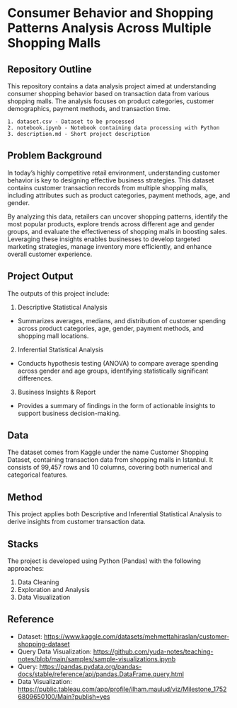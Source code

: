 # Consumer Behavior and Shopping Patterns Analysis Across Multiple Shopping Malls

## Repository Outline
This repository contains a data analysis project aimed at understanding consumer shopping behavior based on transaction data from various shopping malls. The analysis focuses on product categories, customer demographics, payment methods, and transaction time.

```
1. dataset.csv - Dataset to be processed  
2. notebook.ipynb - Notebook containing data processing with Python  
3. description.md - Short project description  
```

## Problem Background
In today’s highly competitive retail environment, understanding customer behavior is key to designing effective business strategies. This dataset contains customer transaction records from multiple shopping malls, including attributes such as product categories, payment methods, age, and gender.

By analyzing this data, retailers can uncover shopping patterns, identify the most popular products, explore trends across different age and gender groups, and evaluate the effectiveness of shopping malls in boosting sales. Leveraging these insights enables businesses to develop targeted marketing strategies, manage inventory more efficiently, and enhance overall customer experience.

## Project Output
The outputs of this project include:

1. Descriptive Statistical Analysis

- Summarizes averages, medians, and distribution of customer spending across product categories, age, gender, payment methods, and shopping mall locations.

2. Inferential Statistical Analysis

- Conducts hypothesis testing (ANOVA) to compare average spending across gender and age groups, identifying statistically significant differences.

3. Business Insights & Report

- Provides a summary of findings in the form of actionable insights to support business decision-making.

## Data
The dataset comes from Kaggle under the name Customer Shopping Dataset, containing transaction data from shopping malls in Istanbul. It consists of 99,457 rows and 10 columns, covering both numerical and categorical features.

## Method
This project applies both Descriptive and Inferential Statistical Analysis to derive insights from customer transaction data.

## Stacks
The project is developed using Python (Pandas) with the following approaches:

1. Data Cleaning
2. Exploration and Analysis
3. Data Visualization

## Reference
- Dataset: https://www.kaggle.com/datasets/mehmettahiraslan/customer-shopping-dataset <br>
- Query Data Visualization: https://github.com/yuda-notes/teaching-notes/blob/main/samples/sample-visualizations.ipynb <br>
- Query: https://pandas.pydata.org/pandas-docs/stable/reference/api/pandas.DataFrame.query.html <br>
- Data Visualization: https://public.tableau.com/app/profile/ilham.maulud/viz/Milestone_17526809650100/Main?publish=yes


